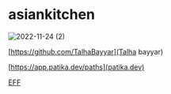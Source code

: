 # asiankitchen
![2022-11-24 (2)](https://user-images.githubusercontent.com/93201374/203710039-1cc94d37-2ba5-44c5-bd50-6dcfb7d324a3.png)

[https://github.com/TalhaBayyar](Talha bayyar)

[https://app.patika.dev/paths](patika.dev)

[EFF](https://eff.org)
